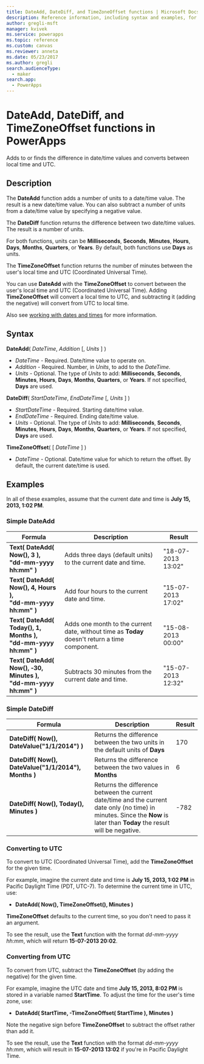 ```yaml
---
title: DateAdd, DateDiff, and TimeZoneOffset functions | Microsoft Docs
description: Reference information, including syntax and examples, for the DateAdd, DateDiff, and TimeZoneOffset functions in PowerApps
author: gregli-msft
manager: kvivek
ms.service: powerapps
ms.topic: reference
ms.custom: canvas
ms.reviewer: anneta
ms.date: 05/23/2017
ms.author: gregli
search.audienceType: 
  - maker
search.app: 
  - PowerApps
---
```

# DateAdd, DateDiff, and TimeZoneOffset functions in PowerApps
Adds to or finds the difference in date/time values and converts between local time and UTC.

## Description
The **DateAdd** function adds a number of units to a date/time value. The result is a new date/time value. You can also subtract a number of units from a date/time value by specifying a negative value.

The **DateDiff** function returns the difference between two date/time values. The result is a number of units.

For both functions, units can be **Milliseconds**, **Seconds**, **Minutes**, **Hours**, **Days**, **Months**, **Quarters**, or **Years**.  By default, both functions use **Days** as units.

The **TimeZoneOffset** function returns the number of minutes between the user's local time and UTC (Coordinated Universal Time).   

You can use **DateAdd** with the **TimeZoneOffset** to convert between the user's local time and UTC (Coordinated Universal Time).  Adding **TimeZoneOffset** will convert a local time to UTC, and subtracting it (adding the negative) will convert from UTC to local time.

Also see [working with dates and times](../show-text-dates-times.md) for more information.

## Syntax
**DateAdd**( *DateTime*, *Addition* [, *Units* ] )

* *DateTime* - Required. Date/time value to operate on.
* *Addition* - Required. Number, in *Units*, to add to the *DateTime*.
* *Units* - Optional. The type of *Units* to add: **Milliseconds**, **Seconds**, **Minutes**, **Hours**, **Days**, **Months**, **Quarters**, or **Years**.  If not specified, **Days** are used.

**DateDiff**( *StartDateTime*, *EndDateTime* [, *Units* ] )

* *StartDateTime* - Required. Starting date/time value.
* *EndDateTime* - Required. Ending date/time value.
* *Units* - Optional. The type of *Units* to add: **Milliseconds**, **Seconds**, **Minutes**, **Hours**, **Days**, **Months**, **Quarters**, or **Years**.  If not specified, **Days** are used.

**TimeZoneOffset**( [ *DateTime* ] )

* *DateTime* - Optional.  Date/time value for which to return the offset.  By default, the current date/time is used.

## Examples
In all of these examples, assume that the current date and time is **July 15, 2013, 1:02 PM**.

### Simple DateAdd

| Formula | Description | Result |
| --- | --- | --- |
| **Text( DateAdd( Now(), 3 ),<br>"dd-mm-yyyy hh:mm" )** |Adds three days (default units) to the current date and time. |"18-07-2013 13:02" |
| **Text( DateAdd( Now(), 4, Hours ),<br>"dd-mm-yyyy hh:mm" )** |Add four hours to the current date and time. |"15-07-2013 17:02" |
| **Text( DateAdd( Today(), 1, Months ),<br>"dd-mm-yyyy hh:mm" )** |Adds one month to the current date, without time as **Today** doesn't return a time component. |"15-08-2013 00:00" |
| **Text( DateAdd( Now(), &#8209;30, Minutes ),<br>"dd-mm-yyyy hh:mm" )** |Subtracts 30 minutes from the current date and time. |"15-07-2013 12:32" |

### Simple DateDiff

| Formula | Description | Result |
| --- | --- | --- |
| **DateDiff( Now(), DateValue("1/1/2014") )** |Returns the difference between the two units in the default units of **Days** |170 |
| **DateDiff( Now(), DateValue("1/1/2014"), Months )** |Returns the difference between the two values in **Months** |6 |
| **DateDiff( Now(), Today(), Minutes )** |Returns the difference between the current date/time and the current date only (no time) in minutes.  Since the **Now** is later than **Today** the result will be negative. |-782 |

### Converting to UTC
To convert to UTC (Coordinated Universal Time), add the **TimeZoneOffset** for the given time.  

For example, imagine the current date and time is **July 15, 2013, 1:02 PM** in Pacific Daylight Time (PDT, UTC-7).  To determine the current time in UTC, use:

* **DateAdd( Now(), TimeZoneOffset(), Minutes )**

**TimeZoneOffset** defaults to the current time, so you don't need to pass it an argument.

To see the result, use the **Text** function with the format *dd-mm-yyyy hh:mm*, which will return **15-07-2013 20:02**.

### Converting from UTC
To convert from UTC, subtract the **TimeZoneOffset** (by adding the negative) for the given time.

For example, imagine the UTC date and time **July 15, 2013, 8:02 PM** is stored in a variable named **StartTime**. To adjust the time for the user's time zone, use:

* **DateAdd( StartTime, -TimeZoneOffset( StartTime ), Minutes )**

Note the negative sign before **TimeZoneOffset** to subtract the offset rather than add it.

To see the result, use the **Text** function with the format *dd-mm-yyyy hh:mm*, which will result in **15-07-2013 13:02** if you're in Pacific Daylight Time.

